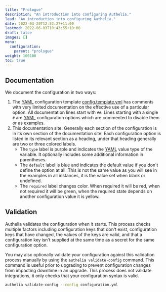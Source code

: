 ```yaml
---
title: "Prologue"
description: "An introduction into configuring Authelia."
lead: "An introduction into configuring Authelia."
date: 2022-03-20T12:52:27+11:00
lastmod: 2022-06-03T10:43:55+10:00
draft: false
images: []
menu:
  configuration:
    parent: "prologue"
weight: 100100
toc: true
---
```


## Documentation

We document the configuration in two ways:

1. The [YAML] configuration template
   [config.template.yml](https://github.com/authelia/authelia/blob/master/config.template.yml) has comments with very
   limited documentation on the effective use of a particular option. All documentation lines start with `##`. Lines
   starting with a single `#` are [YAML] configuration options which are commented to disable them or as examples.
2. This documentation site. Generally each section of the configuration is in its own section of the documentation
   site. Each configuration option is listed in its relevant section as a heading, under that heading generally are two
   or three colored labels.
   - The `type` label is purple and indicates the [YAML] value type of the variable. It optionally includes some
     additional information in parentheses.
   - The `default` label is blue and indicates the default value if you don't define the option at all. This is not the
     same value as you will see in the examples in all instances, it is the value set when blank or undefined.
   - The `required` label changes color. When required it will be red, when not required it will be green, when the
     required state depends on another configuration value it is yellow.

## Validation

Authelia validates the configuration when it starts. This process checks multiple factors including configuration keys
that don't exist, configuration keys that have changed, the values of the keys are valid, and that a configuration
key isn't supplied at the same time as a secret for the same configuration option.

You may also optionally validate your configuration against this validation process manually by using the
`authelia validate-config` command. This command is useful prior to upgrading to prevent configuration changes from
impacting downtime in an upgrade. This process does not validate integrations, it only checks that your configuration
syntax is valid.

```bash
authelia validate-config --config configuration.yml
```

[YAML]: https://yaml.org/
